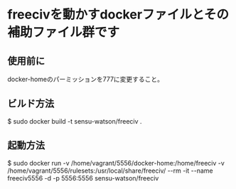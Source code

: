 # freecivを動かすdockerファイルとその補助ファイル群です

## 使用前に
docker-homeのパーミッションを777に変更すること。


## ビルド方法
$ sudo docker build -t sensu-watson/freeciv .

## 起動方法
$ sudo docker run -v /home/vagrant/5556/docker-home:/home/freeciv -v /home/vagrant/5556/rulesets:/usr/local/share/freeciv/ --rm -it --name freeciv5556 -d -p 5556:5556 sensu-watson/freeciv


